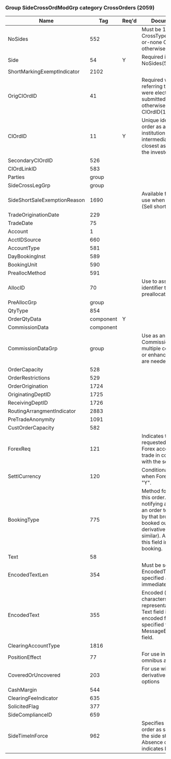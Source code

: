 ### Group SideCrossOrdModGrp category CrossOrders (2059)

| Name                         | Tag       | Req'd | Documentation                                                                                                                               |
|------------------------------|-----------|----------|-------------------------------------------------------------------------------------------------------------------------------|
| NoSides                      | 552       |       | Must be 1 or 2 if CrossType(549)=1(All-or-none Cross), 2 otherwise.                                                                                                                               |
| Side                         | 54        |   Y   | Required if NoSides(552) > 0.                                                                                                                               |
| ShortMarkingExemptIndicator  | 2102      |       |                                                                                                                                |
| OrigClOrdID                  | 41        |       | Required when referring to orders that were electronically submitted over FIX or otherwise assigned a ClOrdID(11)                                                                                                         |
| ClOrdID                      | 11        |   Y   | Unique identifier of the order as assigned by institution or by the intermediary with closest association with the investor.                                                                                              |
| SecondaryClOrdID             | 526       |       |                                                                                                                                |
| ClOrdLinkID                  | 583       |       |                                                                                                                                |
| Parties                      | group     |       |                                                                                                                                |
| SideCrossLegGrp              | group     |       |                                                                                                                                |
| SideShortSaleExemptionReason | 1690      |       | Available for optional use when Side(54) = 6 (Sell short exempt).                                                                                                                               |
| TradeOriginationDate         | 229       |       |                                                                                                                                |
| TradeDate                    | 75        |       |                                                                                                                                |
| Account                      | 1         |       |                                                                                                                                |
| AcctIDSource                 | 660       |       |                                                                                                                                |
| AccountType                  | 581       |       |                                                                                                                                |
| DayBookingInst               | 589       |       |                                                                                                                                |
| BookingUnit                  | 590       |       |                                                                                                                                |
| PreallocMethod               | 591       |       |                                                                                                                                |
| AllocID                      | 70        |       | Use to assign an identifier to the block of preallocations                                                                                                                               |
| PreAllocGrp                  | group     |       |                                                                                                                                |
| QtyType                      | 854       |       |                                                                                                                                |
| OrderQtyData                 | component |   Y   |                                                                                                                                |
| CommissionData               | component |       |                                                                                                                                |
| CommissionDataGrp            | group     |       | Use as an alternative to CommissionData if multiple commissions or enhanced attributes are needed.                                                                                                                        |
| OrderCapacity                | 528       |       |                                                                                                                                |
| OrderRestrictions            | 529       |       |                                                                                                                                |
| OrderOrigination             | 1724      |       |                                                                                                                                |
| OriginatingDeptID            | 1725      |       |                                                                                                                                |
| ReceivingDeptID              | 1726      |       |                                                                                                                                |
| RoutingArrangmentIndicator   | 2883      |       |                                                                                                                                |
| PreTradeAnonymity            | 1091      |       |                                                                                                                                |
| CustOrderCapacity            | 582       |       |                                                                                                                                |
| ForexReq                     | 121       |       | Indicates that broker is requested to execute a Forex accommodation trade in conjunction with the security trade.                                                                                                         |
| SettlCurrency                | 120       |       | Conditionally required when ForexReq(121) = "Y".                                                                                                                               |
| BookingType                  | 775       |       | Method for booking out this order. Used when notifying a broker that an order to be settled by that broker is to be booked out as an OTC derivative (e.g. CFD or similar). Absence of this field implies regular booking. |
| Text                         | 58        |       |                                                                                                                                |
| EncodedTextLen               | 354       |       | Must be set if EncodedText field is specified and must immediately precede it.                                                                                                                               |
| EncodedText                  | 355       |       | Encoded (non-ASCII characters) representation of the Text field in the encoded format specified via the MessageEncoding field.                                                                                            |
| ClearingAccountType          | 1816      |       |                                                                                                                                |
| PositionEffect               | 77        |       | For use in derivatives omnibus accounting                                                                                                                               |
| CoveredOrUncovered           | 203       |       | For use with derivatives, such as options                                                                                                                               |
| CashMargin                   | 544       |       |                                                                                                                                |
| ClearingFeeIndicator         | 635       |       |                                                                                                                                |
| SolicitedFlag                | 377       |       |                                                                                                                                |
| SideComplianceID             | 659       |       |                                                                                                                                |
| SideTimeInForce              | 962       |       | Specifies how long the order as specified in the side stays in effect. Absence of this field indicates Day order.                                                                                                         |

